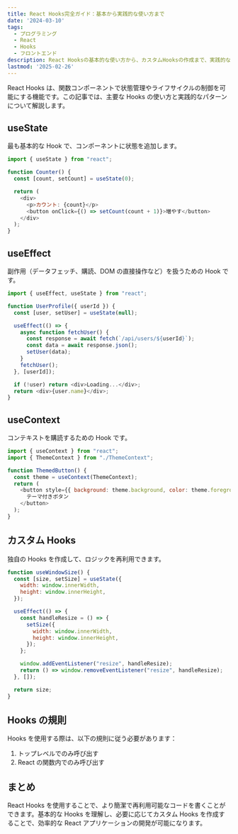 ```yaml
---
title: React Hooks完全ガイド：基本から実践的な使い方まで
date: '2024-03-10'
tags:
  - プログラミング
  - React
  - Hooks
  - フロントエンド
description: React Hooksの基本的な使い方から、カスタムHooksの作成まで、実践的な例を交えて解説します。
lastmod: '2025-02-26'
---
```


React Hooks は、関数コンポーネントで状態管理やライフサイクルの制御を可能にする機能です。この記事では、主要な Hooks の使い方と実践的なパターンについて解説します。

## useState

最も基本的な Hook で、コンポーネントに状態を追加します。

```javascript
import { useState } from "react";

function Counter() {
  const [count, setCount] = useState(0);

  return (
    <div>
      <p>カウント: {count}</p>
      <button onClick={() => setCount(count + 1)}>増やす</button>
    </div>
  );
}
```

## useEffect

副作用（データフェッチ、購読、DOM の直接操作など）を扱うための Hook です。

```javascript
import { useEffect, useState } from "react";

function UserProfile({ userId }) {
  const [user, setUser] = useState(null);

  useEffect(() => {
    async function fetchUser() {
      const response = await fetch(`/api/users/${userId}`);
      const data = await response.json();
      setUser(data);
    }
    fetchUser();
  }, [userId]);

  if (!user) return <div>Loading...</div>;
  return <div>{user.name}</div>;
}
```

## useContext

コンテキストを購読するための Hook です。

```javascript
import { useContext } from "react";
import { ThemeContext } from "./ThemeContext";

function ThemedButton() {
  const theme = useContext(ThemeContext);
  return (
    <button style={{ background: theme.background, color: theme.foreground }}>
      テーマ付きボタン
    </button>
  );
}
```

## カスタム Hooks

独自の Hooks を作成して、ロジックを再利用できます。

```javascript
function useWindowSize() {
  const [size, setSize] = useState({
    width: window.innerWidth,
    height: window.innerHeight,
  });

  useEffect(() => {
    const handleResize = () => {
      setSize({
        width: window.innerWidth,
        height: window.innerHeight,
      });
    };

    window.addEventListener("resize", handleResize);
    return () => window.removeEventListener("resize", handleResize);
  }, []);

  return size;
}
```

## Hooks の規則

Hooks を使用する際は、以下の規則に従う必要があります：

1. トップレベルでのみ呼び出す
2. React の関数内でのみ呼び出す

## まとめ

React Hooks を使用することで、より簡潔で再利用可能なコードを書くことができます。基本的な Hooks を理解し、必要に応じてカスタム Hooks を作成することで、効率的な React アプリケーションの開発が可能になります。
